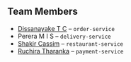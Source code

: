 ## Team Members

- [Dissanayake T C](https://github.com/ThulaniDissanayake) – `order-service`
- Perera M I S – `delivery-service`
- [Shakir Cassim](https://github.com/SHAKIR2001) – `restaurant-service`
- [Ruchira Tharanka](https://github.com/R-Tharanka) – `payment-service`

